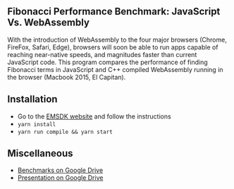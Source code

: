 ## Fibonacci Performance Benchmark: JavaScript Vs. WebAssembly

With the introduction of WebAssembly to the four major browsers (Chrome, FireFox, Safari, Edge), browsers will soon be able to run apps capable of reaching near-native speeds, and magnitudes faster than current JavaScript code. This program compares the performance of finding Fibonacci terms in JavaScript and C++ compiled WebAssembly running in the browser (Macbook 2015, El Capitan).

## Installation

- Go to the [EMSDK website](https://github.com/juj/emsdk) and follow the instructions
- `yarn install`
- `yarn run compile && yarn start`

## Miscellaneous

- [Benchmarks on Google Drive](https://docs.google.com/spreadsheets/d/1pI4bTVptgPn8_Kw1mnqagABoxb_cG2u1fMbGZ4rqvqQ)
- [Presentation on Google Drive](https://docs.google.com/presentation/d/1ewM-BgzxoY0_B2AcD4RPCVSmTAw3kHuG-leToDea_IY)
